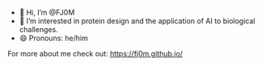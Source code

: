 - 👋 Hi, I’m @FJ0M
- 👀 I’m interested in protein design and the application of AI to biological challenges.
- 😄 Pronouns: he/him

For more about me check out: https://fj0m.github.io/
